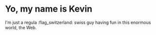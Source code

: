 # Yo, my name is Kevin

I'm just a regula :flag_switzerland: swiss guy having fun in this enormous world, the Web.
